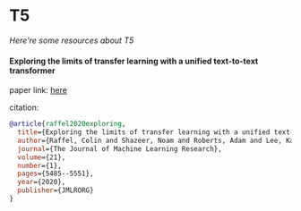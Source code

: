 # T5
*Here're some resources about T5*




#### Exploring the limits of transfer learning with a unified text-to-text transformer

paper link: [here](https://www.jmlr.org/papers/volume21/20-074/20-074.pdf)

citation: 
```bibtex
@article{raffel2020exploring,
  title={Exploring the limits of transfer learning with a unified text-to-text transformer},
  author={Raffel, Colin and Shazeer, Noam and Roberts, Adam and Lee, Katherine and Narang, Sharan and Matena, Michael and Zhou, Yanqi and Li, Wei and Liu, Peter J},
  journal={The Journal of Machine Learning Research},
  volume={21},
  number={1},
  pages={5485--5551},
  year={2020},
  publisher={JMLRORG}
}
```